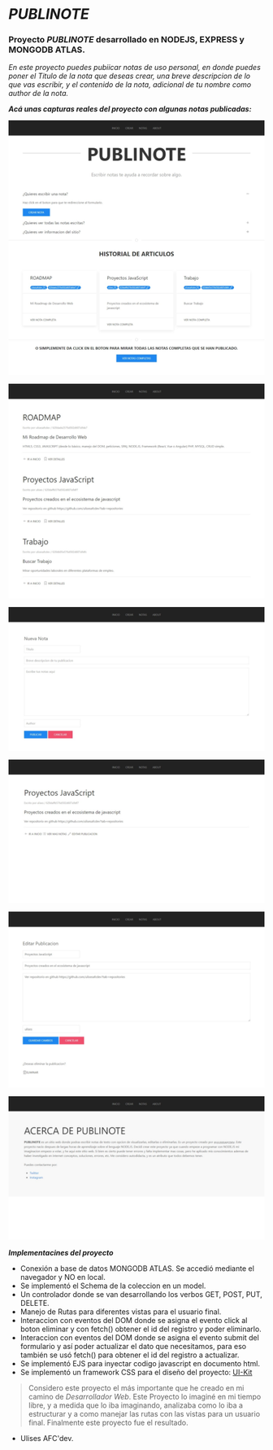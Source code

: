 # _PUBLINOTE_

### Proyecto _PUBLINOTE_ desarrollado en NODEJS, EXPRESS y MONGODB ATLAS.

_En este proyecto puedes pubiicar notas de uso personal, en donde puedes poner el Titulo de la nota que deseas crear, una breve descripcion de lo que vas escribir, 
y el contenido de la nota, adicional de tu nombre como author de la nota._

_**Acá unas capturas reales del proyecto con algunas notas publicadas:**_

![Pagina principal](/detail/cap1.jpeg "Pagina de inicio")

![Notas publicadas](/detail/cap2.jpeg "Pagina de notas publicadas")

![Nueva nota](/detail/cap3.jpeg "Pagina de nueva nota")

![Pagina de vista previa](/detail/cap4.jpeg "Detalle de la nota")

![Pagina de editar y borrar](/detail/cap5.jpeg "Pagina de editar y borrar")

![About](/detail/cap6.jpeg "Pagina de About")

_**Implementacines del proyecto**_

- Conexión a base de datos MONGODB ATLAS. Se accedió mediante el navegador y NO en local.
- Se implementó el Schema de la coleccion en un model.
- Un controlador donde se van desarrollando los verbos GET, POST, PUT, DELETE.
- Manejo de Rutas para diferentes vistas para el usuario final.
- Interaccion con eventos del DOM donde se asigna el evento click al boton eliminar y con fetch() obtener el id del registro y poder eliminarlo.
- Interaccion con eventos del DOM donde se asigna el evento submit del formulario y así poder actualizar el dato que necesitamos, para eso también se usó fetch() para obtener el id del registro a actualizar.
- Se implementó EJS para inyectar codigo javascript en documento html.
- Se implementó un framework CSS para el diseño del proyecto: [UI-Kit](https://getuikit.com/)

> Considero este proyecto el más importante que he creado en mi camino de _Desarrollador Web_. Este Proyecto lo imaginé en mi tiempo libre, y a medida que lo iba imaginando, 
> analizaba como lo iba a estructurar y a como manejar las rutas con las vistas para un usuario final. Finalmente este proyecto fue el resultado.
- Ulises AFC'dev.
